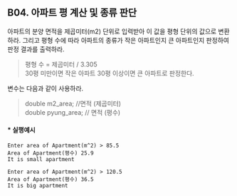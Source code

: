 ## B04. 아파트 평 계산 및 종류 판단

아파트의 분양 면적을 제곱미터(m2) 단위로 입력받아 이 값을 평형 단위의 값으로 변환하라. 그리고 평형 수에 따라 아파트의 종류가 작은 아파트인지 큰 아파트인지 판정하여 판정 결과를 출력하라. 
>평형 수 = 제곱미터 / 3.305    
30평 미만이면 작은 아파트 30평 이상이면 큰 아파트로 판정한다. 

변수는 다음과 같이 사용하라.
>double m2_area; //면적 (제곱미터)    
double pyung_area; // 면적 (평수)


#### * 실행예시
<pre><code>Enter area of Apartment(m^2) > 85.5
Area of Apartment(평수) 25.9
It is small apartment
</code></pre>
<pre><code>Enter area of Apartment(m^2) > 120.5
Area of Apartment(평수) 36.5
It is big apartment
</code></pre>
